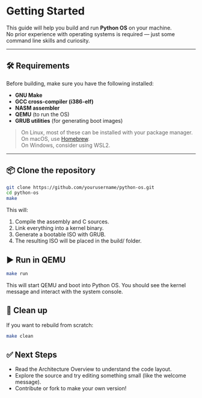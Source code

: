 # Getting Started

This guide will help you build and run **Python OS** on your machine.  
No prior experience with operating systems is required — just some command line skills and curiosity.

---

## 🛠️ Requirements

Before building, make sure you have the following installed:

- **GNU Make**  
- **GCC cross-compiler (i386-elf)**  
- **NASM assembler**  
- **QEMU** (to run the OS)  
- **GRUB utilities** (for generating boot images)

> On Linux, most of these can be installed with your package manager.  
> On macOS, use [Homebrew](https://brew.sh/).  
> On Windows, consider using WSL2.

---

## 📦 Clone the repository

```bash
git clone https://github.com/yourusername/python-os.git
cd python-os
make
```

This will:

1. Compile the assembly and C sources.
2. Link everything into a kernel binary.
3. Generate a bootable ISO with GRUB.
4. The resulting ISO will be placed in the build/ folder.

## ▶️ Run in QEMU

```bash
make run
```

This will start QEMU and boot into Python OS.
You should see the kernel message and interact with the system console.

## 🧹 Clean up

If you want to rebuild from scratch:

```bash
make clean
```

## ✅ Next Steps

* Read the Architecture Overview to understand the code layout.
* Explore the source and try editing something small (like the welcome message).
* Contribute or fork to make your own version!